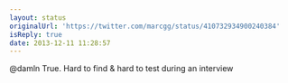 ```yaml
---
layout: status
originalUrl: 'https://twitter.com/marcgg/status/410732934900240384'
isReply: true
date: 2013-12-11 11:28:57
---
```


@damln True. Hard to find &amp; hard to test during an interview
